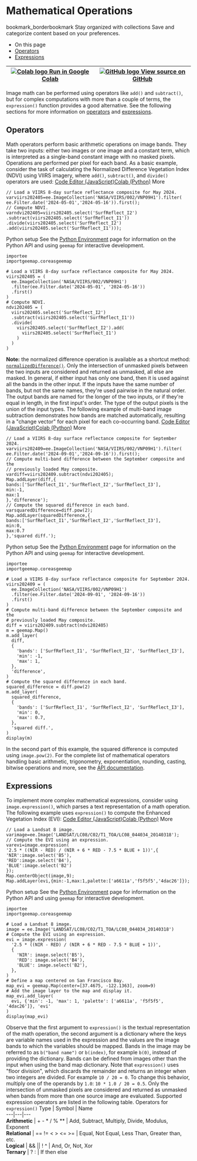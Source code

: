 
#  Mathematical Operations 
bookmark_borderbookmark Stay organized with collections  Save and categorize content based on your preferences. 
  * On this page
  * [Operators](https://developers.google.com/earth-engine/guides/image_math#operators)
  * [Expressions](https://developers.google.com/earth-engine/guides/image_math#expressions)


[ ![Colab logo](https://developers.google.com/static/earth-engine/images/colab_logo_32px.png) Run in Google Colab ](https://colab.research.google.com/github/google/earthengine-community/blob/master/guides/linked/generated/image_math.ipynb) |  [ ![GitHub logo](https://developers.google.com/static/earth-engine/images/GitHub-Mark-32px.png) View source on GitHub ](https://github.com/google/earthengine-community/blob/master/guides/linked/generated/image_math.ipynb)  
---|---  
Image math can be performed using operators like `add()` and `subtract()`, but for complex computations with more than a couple of terms, the `expression()` function provides a good alternative. See the following sections for more information on [operators](https://developers.google.com/earth-engine/guides/image_math#operators) and [expressions](https://developers.google.com/earth-engine/guides/image_math#expressions).
## Operators
Math operators perform basic arithmetic operations on image bands. They take two inputs: either two images or one image and a constant term, which is interpreted as a single-band constant image with no masked pixels. Operations are performed per pixel for each band.
As a basic example, consider the task of calculating the Normalized Difference Vegetation Index (NDVI) using VIIRS imagery, where `add()`, `subtract()`, and `divide()` operators are used:
[Code Editor (JavaScript)](https://developers.google.com/earth-engine/guides/image_math#code-editor-javascript-sample)[Colab (Python)](https://developers.google.com/earth-engine/guides/image_math#colab-python-sample) More
```
// Load a VIIRS 8-day surface reflectance composite for May 2024.
varviirs202405=ee.ImageCollection('NASA/VIIRS/002/VNP09H1').filter(
ee.Filter.date('2024-05-01','2024-05-16')).first();
// Compute NDVI.
varndvi202405=viirs202405.select('SurfReflect_I2')
.subtract(viirs202405.select('SurfReflect_I1'))
.divide(viirs202405.select('SurfReflect_I2')
.add(viirs202405.select('SurfReflect_I1')));
```
Python setup
See the [ Python Environment](https://developers.google.com/earth-engine/guides/python_install) page for information on the Python API and using `geemap` for interactive development.
```
importee
importgeemap.coreasgeemap
```
```
# Load a VIIRS 8-day surface reflectance composite for May 2024.
viirs202405 = (
  ee.ImageCollection('NASA/VIIRS/002/VNP09H1')
  .filter(ee.Filter.date('2024-05-01', '2024-05-16'))
  .first()
)
# Compute NDVI.
ndvi202405 = (
  viirs202405.select('SurfReflect_I2')
  .subtract(viirs202405.select('SurfReflect_I1'))
  .divide(
    viirs202405.select('SurfReflect_I2').add(
      viirs202405.select('SurfReflect_I1')
    )
  )
)
```
**Note:** the normalized difference operation is available as a shortcut method: [`normalizedDifference()`](https://developers.google.com/earth-engine/apidocs/ee-image-normalizeddifference). 
Only the intersection of unmasked pixels between the two inputs are considered and returned as unmasked, all else are masked. In general, if either input has only one band, then it is used against all the bands in the other input. If the inputs have the same number of bands, but not the same names, they're used pairwise in the natural order. The output bands are named for the longer of the two inputs, or if they're equal in length, in the first input's order. The type of the output pixels is the union of the input types.
The following example of multi-band image subtraction demonstrates how bands are matched automatically, resulting in a "change vector" for each pixel for each co-occurring band.
[Code Editor (JavaScript)](https://developers.google.com/earth-engine/guides/image_math#code-editor-javascript-sample)[Colab (Python)](https://developers.google.com/earth-engine/guides/image_math#colab-python-sample) More
```
// Load a VIIRS 8-day surface reflectance composite for September 2024.
varviirs202409=ee.ImageCollection('NASA/VIIRS/002/VNP09H1').filter(
ee.Filter.date('2024-09-01','2024-09-16')).first();
// Compute multi-band difference between the September composite and the
// previously loaded May composite.
vardiff=viirs202409.subtract(ndvi202405);
Map.addLayer(diff,{
bands:['SurfReflect_I1','SurfReflect_I2','SurfReflect_I3'],
min:-1,
max:1
},'difference');
// Compute the squared difference in each band.
varsquaredDifference=diff.pow(2);
Map.addLayer(squaredDifference,{
bands:['SurfReflect_I1','SurfReflect_I2','SurfReflect_I3'],
min:0,
max:0.7
},'squared diff.');
```
Python setup
See the [ Python Environment](https://developers.google.com/earth-engine/guides/python_install) page for information on the Python API and using `geemap` for interactive development.
```
importee
importgeemap.coreasgeemap
```
```
# Load a VIIRS 8-day surface reflectance composite for September 2024.
viirs202409 = (
  ee.ImageCollection('NASA/VIIRS/002/VNP09H1')
  .filter(ee.Filter.date('2024-09-01', '2024-09-16'))
  .first()
)
# Compute multi-band difference between the September composite and the
# previously loaded May composite.
diff = viirs202409.subtract(ndvi202405)
m = geemap.Map()
m.add_layer(
  diff,
  {
    'bands': ['SurfReflect_I1', 'SurfReflect_I2', 'SurfReflect_I3'],
    'min': -1,
    'max': 1,
  },
  'difference',
)
# Compute the squared difference in each band.
squared_difference = diff.pow(2)
m.add_layer(
  squared_difference,
  {
    'bands': ['SurfReflect_I1', 'SurfReflect_I2', 'SurfReflect_I3'],
    'min': 0,
    'max': 0.7,
  },
  'squared diff.',
)
display(m)
```

In the second part of this example, the squared difference is computed using `image.pow(2)`. For the complete list of mathematical operators handling basic arithmetic, trigonometry, exponentiation, rounding, casting, bitwise operations and more, see the [API documentation](https://developers.google.com/earth-engine/apidocs).
## Expressions
To implement more complex mathematical expressions, consider using `image.expression()`, which parses a text representation of a math operation. The following example uses `expression()` to compute the Enhanced Vegetation Index (EVI):
[Code Editor (JavaScript)](https://developers.google.com/earth-engine/guides/image_math#code-editor-javascript-sample)[Colab (Python)](https://developers.google.com/earth-engine/guides/image_math#colab-python-sample) More
```
// Load a Landsat 8 image.
varimage=ee.Image('LANDSAT/LC08/C02/T1_TOA/LC08_044034_20140318');
// Compute the EVI using an expression.
varevi=image.expression(
'2.5 * ((NIR - RED) / (NIR + 6 * RED - 7.5 * BLUE + 1))',{
'NIR':image.select('B5'),
'RED':image.select('B4'),
'BLUE':image.select('B2')
});
Map.centerObject(image,9);
Map.addLayer(evi,{min:-1,max:1,palette:['a6611a','f5f5f5','4dac26']});
```
Python setup
See the [ Python Environment](https://developers.google.com/earth-engine/guides/python_install) page for information on the Python API and using `geemap` for interactive development.
```
importee
importgeemap.coreasgeemap
```
```
# Load a Landsat 8 image.
image = ee.Image('LANDSAT/LC08/C02/T1_TOA/LC08_044034_20140318')
# Compute the EVI using an expression.
evi = image.expression(
  '2.5 * ((NIR - RED) / (NIR + 6 * RED - 7.5 * BLUE + 1))',
  {
    'NIR': image.select('B5'),
    'RED': image.select('B4'),
    'BLUE': image.select('B2'),
  },
)
# Define a map centered on San Francisco Bay.
map_evi = geemap.Map(center=[37.4675, -122.1363], zoom=9)
# Add the image layer to the map and display it.
map_evi.add_layer(
  evi, {'min': -1, 'max': 1, 'palette': ['a6611a', 'f5f5f5', '4dac26']}, 'evi'
)
display(map_evi)
```

Observe that the first argument to `expression()` is the textual representation of the math operation, the second argument is a dictionary where the keys are variable names used in the expression and the values are the image bands to which the variables should be mapped. Bands in the image may be referred to as `b("band name")` or `b(index)`, for example `b(0)`, instead of providing the dictionary. Bands can be defined from images other than the input when using the band map dictionary. Note that `expression()` uses "floor division", which discards the remainder and returns an integer when two integers are divided. For example `10 / 20 = 0`. To change this behavior, multiply one of the operands by `1.0`: `10 * 1.0 / 20 = 0.5`. Only the intersection of unmasked pixels are considered and returned as unmasked when bands from more than one source image are evaluated. Supported expression operators are listed in the following table.
Operators for `expression()` Type | Symbol | Name  
---|---|---  
**Arithmetic** | + - * / % ** | Add, Subtract, Multiply, Divide, Modulus, Exponent  
**Relational** | == != < > <= >= | Equal, Not Equal, Less Than, Greater than, etc.  
**Logical** | && || ! ^ | And, Or, Not, Xor  
**Ternary** | ? : | If then else  

